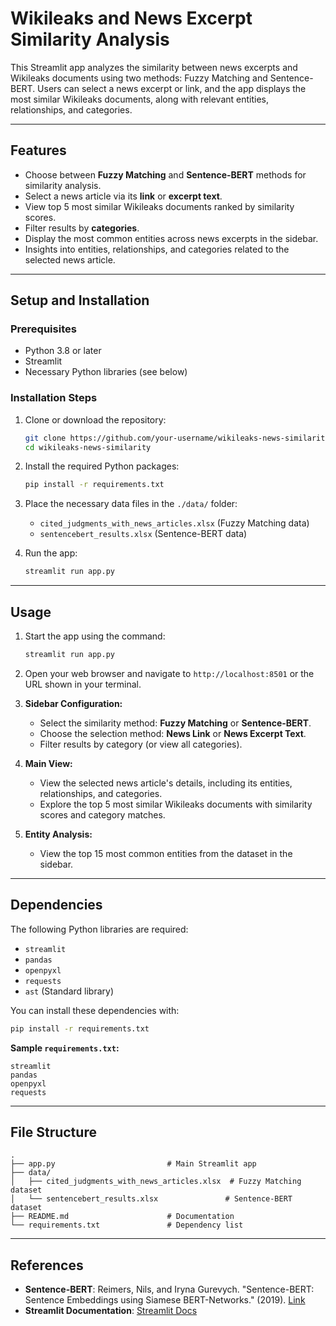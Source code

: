 
# **Wikileaks and News Excerpt Similarity Analysis**

This Streamlit app analyzes the similarity between news excerpts and Wikileaks documents using two methods: Fuzzy Matching and Sentence-BERT. Users can select a news excerpt or link, and the app displays the most similar Wikileaks documents, along with relevant entities, relationships, and categories.

---

## **Features**
- Choose between **Fuzzy Matching** and **Sentence-BERT** methods for similarity analysis.
- Select a news article via its **link** or **excerpt text**.
- View top 5 most similar Wikileaks documents ranked by similarity scores.
- Filter results by **categories**.
- Display the most common entities across news excerpts in the sidebar.
- Insights into entities, relationships, and categories related to the selected news article.

---

## **Setup and Installation**

### **Prerequisites**
- Python 3.8 or later
- Streamlit
- Necessary Python libraries (see below)

### **Installation Steps**
1. Clone or download the repository:
   ```bash
   git clone https://github.com/your-username/wikileaks-news-similarity.git
   cd wikileaks-news-similarity
   ```

2. Install the required Python packages:
   ```bash
   pip install -r requirements.txt
   ```

3. Place the necessary data files in the `./data/` folder:
   - `cited_judgments_with_news_articles.xlsx` (Fuzzy Matching data)
   - `sentencebert_results.xlsx` (Sentence-BERT data)

4. Run the app:
   ```bash
   streamlit run app.py
   ```

---

## **Usage**

1. Start the app using the command:
   ```bash
   streamlit run app.py
   ```

2. Open your web browser and navigate to `http://localhost:8501` or the URL shown in your terminal.

3. **Sidebar Configuration:**
   - Select the similarity method: **Fuzzy Matching** or **Sentence-BERT**.
   - Choose the selection method: **News Link** or **News Excerpt Text**.
   - Filter results by category (or view all categories).

4. **Main View:**
   - View the selected news article's details, including its entities, relationships, and categories.
   - Explore the top 5 most similar Wikileaks documents with similarity scores and category matches.

5. **Entity Analysis:**
   - View the top 15 most common entities from the dataset in the sidebar.

---

## **Dependencies**

The following Python libraries are required:
- `streamlit`
- `pandas`
- `openpyxl`
- `requests`
- `ast` (Standard library)

You can install these dependencies with:
```bash
pip install -r requirements.txt
```

**Sample `requirements.txt`:**
```plaintext
streamlit
pandas
openpyxl
requests
```

---

## **File Structure**
```plaintext
.
├── app.py                         # Main Streamlit app
├── data/
│   ├── cited_judgments_with_news_articles.xlsx  # Fuzzy Matching dataset
│   └── sentencebert_results.xlsx               # Sentence-BERT dataset
├── README.md                      # Documentation
└── requirements.txt               # Dependency list
```

---

## **References**
- **Sentence-BERT**: Reimers, Nils, and Iryna Gurevych. "Sentence-BERT: Sentence Embeddings using Siamese BERT-Networks." (2019). [Link](https://arxiv.org/abs/1908.10084)
- **Streamlit Documentation**: [Streamlit Docs](https://docs.streamlit.io/)

